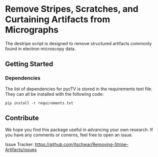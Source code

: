 # Remove Stripes, Scratches, and Curtaining Artifacts from Micrographs

The destripe script is designed to remove structured artifacts commonly found in electron microscopy data.


## Getting Started 


### Dependencies

The list of dependencies for pycTV is stored in the requirements text file. They can all be installed with the following code:

   `pip install -r requirements.txt`

## Contribute

We hope you find this package useful in advancing your own research.
If you have any comments or conerns, feel free to open an issue.

Issue Tracker:  https://github.com/jtschwar/Removing-Stripe-Artifacts/issues
 
